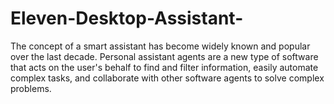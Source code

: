 # Eleven-Desktop-Assistant-
The concept of a smart assistant has become widely known and popular over the last decade. Personal assistant agents are a new type of software that acts on the user's behalf to find and filter information, easily automate complex tasks, and collaborate with other software agents to solve complex problems. 
